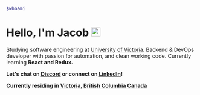 ```bash
$whoami
```
# Hello, I'm Jacob <img src="https://user-images.githubusercontent.com/1303154/88677602-1635ba80-d120-11ea-84d8-d263ba5fc3c0.gif" width="24px" alt="hi">

Studying software engineering at [University of Victoria](https://www.uvic.ca/). Backend & DevOps developer with passion for automation, and clean working code. Currently learning <b>React<b> and <b>Redux<b>.

Let's chat on [Discord](https://discordapp.com/users/156931016588525573) or connect on [LinkedIn](https://www.linkedin.com/in/jsthrl/)!

Currently residing in [Victoria, British Columbia Canada](https://www.google.com/maps/place/Victoria,+BC)

      
